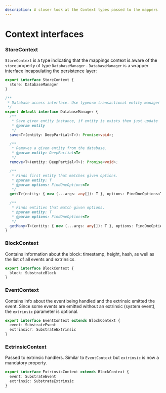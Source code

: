 ```yaml
---
description: A closer look at the Context types passed to the mappers
---
```


# Context interfaces

### StoreContext

`StoreContext` is a type  indicating that the mappings context is aware of the `store` property of type `DatabaseManager` . `DatabaseManager` is a wrapper interface incapsulating the persistence layer:

```typescript
export interface StoreContext {
  store: DatabaseManager
}

/**
 * Database access interface. Use typeorm transactional entity manager to perform get/save/remove operations.
 */
export default interface DatabaseManager {
  /**
   * Save given entity instance, if entity is exists then just update
   * @param entity
   */
  save<T>(entity: DeepPartial<T>): Promise<void>;

  /**
   * Removes a given entity from the database.
   * @param entity: DeepPartial<T>
   */
  remove<T>(entity: DeepPartial<T>): Promise<void>;

  /**
   * Finds first entity that matches given options.
   * @param entity: T
   * @param options: FindOneOptions<T>
   */
  get<T>(entity: { new (...args: any[]): T }, options: FindOneOptions<T>): Promise<T | undefined>;

  /**
   * Finds entities that match given options.
   * @param entity: T
   * @param options: FindOneOptions<T>
   */
  getMany<T>(entity: { new (...args: any[]): T }, options: FindOneOptions<T>): Promise<T[]>;
}
```

### BlockContext

Contains information about the block: timestamp, height, hash, as well as the list of all events and extrinsics.

```typescript
export interface BlockContext {
  block: SubstrateBlock
}
```

### EventContext

Contains info about the event being handled and the extrinsic emitted the event. Since some events are emitted without an extrinsic \(system event\), the `extrinsic` parameter is optional.

```typescript
export interface EventContext extends BlockContext {
  event: SubstrateEvent
  extrinsic?: SubstrateExtrinsic
}
```

### ExtrinsicContext

Passed to extrinsic handlers. Similar to `EventContext` but `extrinsic` is now a mandatory property.

```typescript
export interface ExtrinsicContext extends BlockContext {
  event: SubstrateEvent
  extrinsic: SubstrateExtrinsic
}
```
